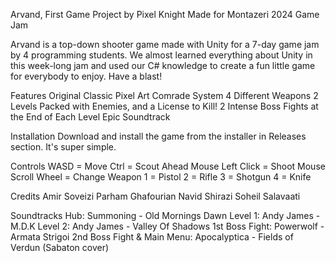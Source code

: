 Arvand, First Game Project by Pixel Knight
Made for Montazeri 2024 Game Jam

Arvand is a top-down shooter game made with Unity for a 7-day game jam by 4 programming students. We almost learned everything about Unity in this week-long jam and used our C# knowledge to create a fun little game for everybody to enjoy. Have a blast!

Features
Original Classic Pixel Art
Comrade System
4 Different Weapons
2 Levels Packed with Enemies, and a License to Kill!
2 Intense Boss Fights at the End of Each Level
Epic Soundtrack 

Installation
Download and install the game from the installer in Releases section. It's super simple.

Controls
WASD = Move
Ctrl = Scout Ahead
Mouse Left Click = Shoot
Mouse Scroll Wheel = Change Weapon
1 = Pistol
2 = Rifle
3 = Shotgun
4 = Knife

Credits
Amir Soveizi
Parham Ghafourian
Navid Shirazi
Soheil Salavaati

Soundtracks
Hub: Summoning - Old Mornings Dawn
Level 1: Andy James - M.D.K
Level 2: Andy James - Valley Of Shadows
1st Boss Fight: Powerwolf - Armata Strigoi
2nd Boss Fight & Main Menu: Apocalyptica - Fields of Verdun (Sabaton cover)